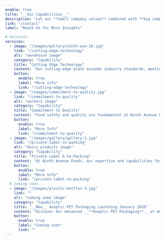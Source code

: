 ```yaml
---
enable: true
title: "__Our Capabilities__"
description: "Let our **small company values** combined with **big company capabilities** work to your advantage."
link: "/contact"
label: "Reach Us for More Insights"

# Services
services:
  - image: "/images/gallery/ninth-ave-10.jpg"
    link: "/cutting-edge-technology"
    alt: "warehouse image"
    category: "Capability"
    title: "Cutting Edge Technology"
    content: "Our cutting-edge plant exceeds industry standards, meeting market demands with precision."
    button:
      enable: true
      label: "More info"
      link: "/cutting-edge-technology"
  - image: "/images/commitment-to-quality.jpg"
    link: "/commitment-to-quality"
    alt: "workers image"
    category: "Capability"
    title: "Commitment to Quality"
    content: "Food safety and quality are fundamental at Ninth Avenue Foods, guiding every aspect of our operations."
    button:
      enable: true
      label: "More Info"
      link: "/commitment-to-quality"
  - image: "/images/gallery/gallery-2.jpg"
    link: "/private-label-co-packing"
    alt: "dairy products image"
    category: "Capability"
    title: "Private Label & Co-Packing"
    content: "At Ninth Avenue Foods, our expertise and capabilities foster winning partnerships to elevate your products."
    button:
      enable: true
      label: "More Info"
      link: "/private-label-co-packing"
  # Coming soon...
  - image: "/images/plastic-bottles-3.jpg"
    link: ""
    alt: "coming soon image"
    category: "Capability"
    title: "__New__ Aseptic PET Packaging Launching January 2026"
    content: "Discover Our Advanced __**Aseptic PET Packaging**__ at Our Indiana Facility for Superior Beverage Quality and Safety."
    button:
      enable: true
      label: "Coming soon"
      link: ""
---
```

